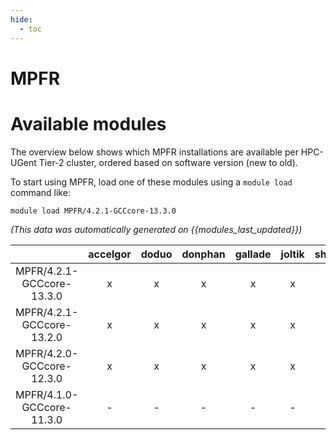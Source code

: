 ```yaml
---
hide:
  - toc
---
```


MPFR
====

# Available modules


The overview below shows which MPFR installations are available per HPC-UGent Tier-2 cluster, ordered based on software version (new to old).

To start using MPFR, load one of these modules using a `module load` command like:

```shell
module load MPFR/4.2.1-GCCcore-13.3.0
```

*(This data was automatically generated on {{modules_last_updated}})*  

| |accelgor|doduo|donphan|gallade|joltik|shinx|
| :---: | :---: | :---: | :---: | :---: | :---: | :---: |
|MPFR/4.2.1-GCCcore-13.3.0|x|x|x|x|x|x|
|MPFR/4.2.1-GCCcore-13.2.0|x|x|x|x|x|x|
|MPFR/4.2.0-GCCcore-12.3.0|x|x|x|x|x|x|
|MPFR/4.1.0-GCCcore-11.3.0|-|-|-|-|-|x|
